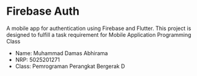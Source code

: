 # Firebase Auth

A mobile app for authentication using Firebase and Flutter. This project is designed to fulfill a task requirement for Mobile Application Programming Class

- Name: Muhammad Damas Abhirama
- NRP: 5025201271
- Class: Pemrograman Perangkat Bergerak D
